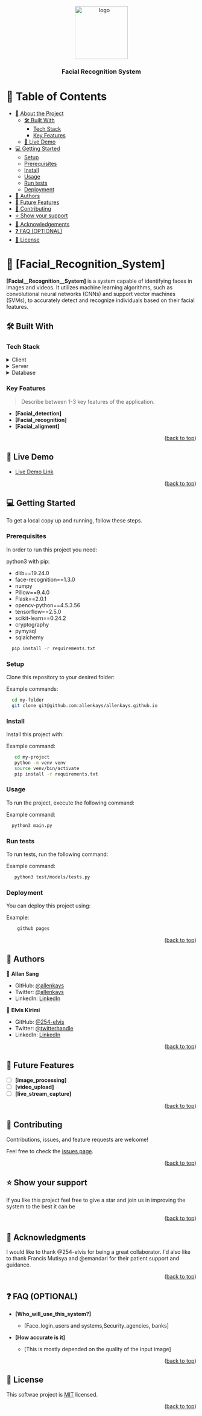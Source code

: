 <a name="readme-top"></a>

<div align="center">
  <img src="logo.jpeg" alt="logo" width="140"  height="auto" />
  <br/>

  <h3><b>Facial Recognition System</b></h3>

</div>

# 📗 Table of Contents

- [📖 About the Project](#about-project)
  - [🛠 Built With](#built-with)
    - [Tech Stack](#tech-stack)
    - [Key Features](#key-features)
  - [🚀 Live Demo](#live-demo)
- [💻 Getting Started](#getting-started)
  - [Setup](#setup)
  - [Prerequisites](#prerequisites)
  - [Install](#install)
  - [Usage](#usage)
  - [Run tests](#run-tests)
  - [Deployment](#deployment)
- [👥 Authors](#authors)
- [🔭 Future Features](#future-features)
- [🤝 Contributing](#contributing)
- [⭐️ Show your support](#support)
- [🙏 Acknowledgements](#acknowledgements)
- [❓ FAQ (OPTIONAL)](#faq)
- [📝 License](#license)

# 📖 [Facial_Recognition_System] <a name="about-project"></a>


**[Facial__Recognition__System]** is a system capable of identifying faces in images and videos. It utilizes machine learning algorithms, such as convolutional neural networks (CNNs) and support vector machines (SVMs), to accurately detect and recognize individuals based on their facial features. 

## 🛠 Built With <a name="built-with"></a>

### Tech Stack <a name="tech-stack"></a>

<details>
  <summary>Client</summary>
  <ul>
    <li><a href="https://html.org/">HTML5</a></li>
  </ul>
</details>

<details>
  <summary>Server</summary>
  <ul>
    <li><a href="https://python.org/">python</a></li>
  </ul>
</details>

<details>
<summary>Database</summary>
  <ul>
    <li><a href="https://www.mysql.org/">MySQL</a></li>
  </ul>
</details>

### Key Features <a name="key-features"></a>

> Describe between 1-3 key features of the application.

- **[Facial_detection]**
- **[Facial_recognition]**
- **[Facial_aligment]**

<p align="right">(<a href="#readme-top">back to top</a>)</p>

## 🚀 Live Demo <a name="live-demo"></a>

- [Live Demo Link](https://allenkays.github.io)

<p align="right">(<a href="#readme-top">back to top</a>)</p>

## 💻 Getting Started <a name="getting-started"></a>

To get a local copy up and running, follow these steps.

### Prerequisites

In order to run this project you need:

python3 with pip:
  - dlib==19.24.0
  - face-recognition==1.3.0
  - numpy
  - Pillow==9.4.0
  - Flask==2.0.1
  - opencv-python==4.5.3.56
  - tensorflow==2.5.0
  - scikit-learn==0.24.2
  - cryptography
  - pymysql
  - sqlalchemy

```sh
  pip install -r requirements.txt 
```

### Setup

Clone this repository to your desired folder:

Example commands:

```sh
  cd my-folder
  git clone git@github.com:allenkays/allenkays.github.io
```

### Install

Install this project with:

Example command:

```sh
   cd my-project
   python -m venv venv
   source venv/bin/activate
   pip install -r requirements.txt
```

### Usage

To run the project, execute the following command:

Example command:

```sh
  python3 main.py
```

### Run tests

To run tests, run the following command:

Example command:

```sh
   python3 test/models/tests.py
```

### Deployment

You can deploy this project using:

Example:

```sh
    github pages
```

<p align="right">(<a href="#readme-top">back to top</a>)</p>


## 👥 Authors <a name="authors"></a>

👤 **Allan Sang**

- GitHub: [@allenkays](https://github.com/allenkays)
- Twitter: [@allenkays](https://twitter.com/allenkays)
- LinkedIn: [LinkedIn](https://linkedin.com/in/allan-sang)

👤 **Elvis Kirimi**

- GitHub: [@254-elvis](https://github.com/254-elvis)
- Twitter: [@twitterhandle](https://twitter.com/twitterhandle)
- LinkedIn: [LinkedIn](https://linkedin.com/in/linkedinhandle)

<p align="right">(<a href="#readme-top">back to top</a>)</p>


## 🔭 Future Features <a name="future-features"></a>

- [ ] **[image_processing]**
- [ ] **[video_upload]**
- [ ] **[live_stream_capture]**

<p align="right">(<a href="#readme-top">back to top</a>)</p>


## 🤝 Contributing <a name="contributing"></a>

Contributions, issues, and feature requests are welcome!

Feel free to check the [issues page](../../issues/).

<p align="right">(<a href="#readme-top">back to top</a>)</p>


## ⭐️ Show your support <a name="support"></a>


If you like this project  feel free to give a star and join us in improving the system to the best it can be 

<p align="right">(<a href="#readme-top">back to top</a>)</p>


## 🙏 Acknowledgments <a name="acknowledgements"></a>


I would like to thank @254-elvis for being a great collaborator. I'd also like to thank Francis Mutisya and  @emandari for their patient support and guidance.

<p align="right">(<a href="#readme-top">back to top</a>)</p>


## ❓ FAQ (OPTIONAL) <a name="faq"></a>


- **[Who_will_use_this_system?]**

  - [Face_login_users and systems,Security_agencies, banks]

- **[How accurate is it]**

  - [This is mostly depended on the quality of the input image]

<p align="right">(<a href="#readme-top">back to top</a>)</p>


## 📝 License <a name="license"></a>

This softwae project is [MIT](./LICENSE) licensed.


<p align="right">(<a href="#readme-top">back to top</a>)</p>
